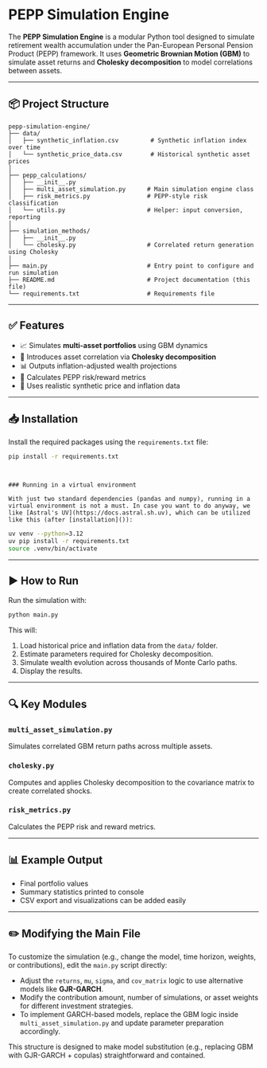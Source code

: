 # PEPP Simulation Engine

The **PEPP Simulation Engine** is a modular Python tool designed to simulate retirement wealth accumulation under the Pan-European Personal Pension Product (PEPP) framework. It uses **Geometric Brownian Motion (GBM)** to simulate asset returns and **Cholesky decomposition** to model correlations between assets.

---

## 📦 Project Structure

```plaintext
pepp-simulation-engine/
├── data/
│   ├── synthetic_inflation.csv         # Synthetic inflation index over time
│   └── synthetic_price_data.csv        # Historical synthetic asset prices
│
├── pepp_calculations/
│   ├── __init__.py
│   ├── multi_asset_simulation.py      # Main simulation engine class
│   ├── risk_metrics.py                # PEPP-style risk classification
│   └── utils.py                       # Helper: input conversion, reporting
│
├── simulation_methods/
│   ├── __init__.py
│   └── cholesky.py                    # Correlated return generation using Cholesky
│
├── main.py                            # Entry point to configure and run simulation
├── README.md                          # Project documentation (this file)
└── requirements.txt                   # Requirements file

```

---

## ✅ Features

- 📈 Simulates **multi-asset portfolios** using GBM dynamics
- 🔁 Introduces asset correlation via **Cholesky decomposition**
- 📊 Outputs inflation-adjusted wealth projections
- 🧮 Calculates PEPP risk/reward metrics
- 📁 Uses realistic synthetic price and inflation data

---

## 📥 Installation

Install the required packages using the `requirements.txt` file:

```bash
pip install -r requirements.txt
```

```


### Running in a virtual environment

With just two standard dependencies (pandas and numpy), running in a virtual environment is not a must. In case you want to do anyway, we like [Astral's UV](https://docs.astral.sh.uv), which can be utilized like this (after [installation]()):

```

```bash
uv venv --python=3.12
uv pip install -r requirements.txt
source .venv/bin/activate
```

---

## ▶️ How to Run

Run the simulation with:

```bash
python main.py
```

This will:

1. Load historical price and inflation data from the `data/` folder.
2. Estimate parameters required for Cholesky decomposition.
3. Simulate wealth evolution across thousands of Monte Carlo paths.
4. Display the results.

---

## 🔍 Key Modules

### `multi_asset_simulation.py`

Simulates correlated GBM return paths across multiple assets.

### `cholesky.py`

Computes and applies Cholesky decomposition to the covariance matrix to create correlated shocks.

### `risk_metrics.py`

Calculates the PEPP risk and reward metrics.

---

## 📊 Example Output

- Final portfolio values
- Summary statistics printed to console
- CSV export and visualizations can be added easily

---

## ✏️ Modifying the Main File

To customize the simulation (e.g., change the model, time horizon, weights, or contributions), edit the `main.py` script directly:

- Adjust the `returns`, `mu`, `sigma`, and `cov_matrix` logic to use alternative models like **GJR-GARCH**.
- Modify the contribution amount, number of simulations, or asset weights for different investment strategies.
- To implement GARCH-based models, replace the GBM logic inside `multi_asset_simulation.py` and update parameter preparation accordingly.

This structure is designed to make model substitution (e.g., replacing GBM with GJR-GARCH + copulas) straightforward and contained.
